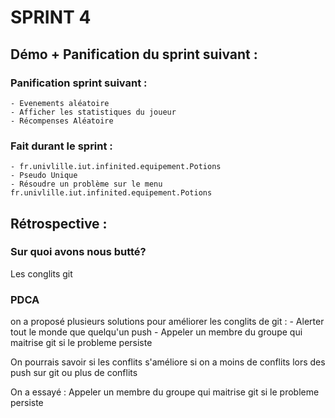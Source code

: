 # SPRINT 4

## Démo + Panification du sprint suivant :
    
### Panification sprint suivant :
    - Evenements aléatoire
    - Afficher les statistiques du joueur
    - Récompenses Aléatoire
    
### Fait durant le sprint :
    - fr.univlille.iut.infinited.equipement.Potions
    - Pseudo Unique
    - Résoudre un problème sur le menu fr.univlille.iut.infinited.equipement.Potions
    
## Rétrospective : 

### Sur quoi avons nous butté?

Les conglits git

### PDCA

on a proposé plusieurs solutions pour améliorer les conglits de git : 
    - Alerter tout le monde que quelqu'un push 
    - Appeler un membre du groupe qui maitrise git si le probleme persiste

   
On pourrais savoir si les conflits s'améliore si on a moins de conflits 
lors des push sur git ou plus de conflits

On a essayé : Appeler un membre du groupe qui maitrise git 
si le probleme persiste

